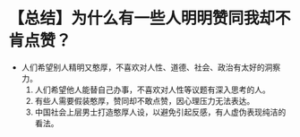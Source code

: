 # 【总结】为什么有一些人明明赞同我却不肯点赞？

-   人们希望别人精明又憨厚，不喜欢对人性、道德、社会、政治有太好的洞察力。
    1.  人们希望他人能替自己办事，不喜欢对人性等议题有深入思考的人。
    2.  有些人需要假装憨厚，赞同却不敢点赞，因心理压力无法表达。
    3.  中国社会上层男士打造憨厚人设，以避免引起反感，有人虚伪表现纯洁的看法。